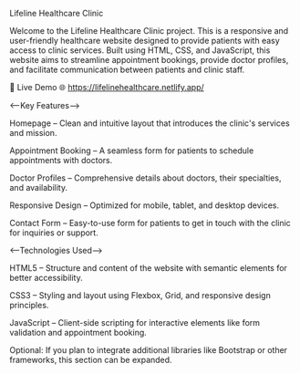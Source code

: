 Lifeline Healthcare Clinic

Welcome to the Lifeline Healthcare Clinic project. This is a responsive and user-friendly healthcare website designed to provide patients with easy access to clinic services. Built using HTML, CSS, and JavaScript, this website aims to streamline appointment bookings, provide doctor profiles, and facilitate communication between patients and clinic staff.

🚀 Live Demo 🌐 https://lifelinehealthcare.netlify.app/

<--Key Features-->

Homepage – Clean and intuitive layout that introduces the clinic's services and mission.

Appointment Booking – A seamless form for patients to schedule appointments with doctors.

Doctor Profiles – Comprehensive details about doctors, their specialties, and availability.

Responsive Design – Optimized for mobile, tablet, and desktop devices.

Contact Form – Easy-to-use form for patients to get in touch with the clinic for inquiries or support.

<--Technologies Used-->

HTML5 – Structure and content of the website with semantic elements for better accessibility.

CSS3 – Styling and layout using Flexbox, Grid, and responsive design principles.

JavaScript – Client-side scripting for interactive elements like form validation and appointment booking.

Optional: If you plan to integrate additional libraries like Bootstrap or other frameworks, this section can be expanded.
